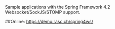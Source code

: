 Sample applications with the Spring Framework 4.2 Websocket/SockJS/STOMP support. 

##Online: https://demo.rasc.ch/spring4ws/
